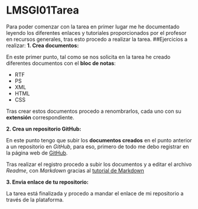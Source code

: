 # LMSGI01Tarea
Para poder comenzar con la tarea en primer lugar me he documentado leyendo los diferentes enlaces y tutoriales proporcionados por el profesor en recursos generales, tras esto procedo a realizar la tarea.
##Ejercicios a realizar:
**1. Crea documentos:**

En este primer punto, tal como se nos solicita en la tarea he creado diferentes documentos con el **bloc de notas**:
* RTF
* PS
* XML
* HTML
* CSS

Tras crear estos documentos procedo a renombrarlos, cada uno con su **extensión** correspondiente.

**2. Crea un repositorio GitHub:**

En este punto tengo que subir los **documentos creados** en el punto anterior a un repositorio en _GitHub_, para eso, primero de todo me debo registrar en la página web de [GitHub](www.github.com).

Tras realizar el registro procedo a subir los documentos y a editar el archivo _Readme_, con _Markdown_ gracias al [tutorial de Markdown](http://www.markdowntutorial.com/)

**3. Envia enlace de tu repositorio:**

La tarea está finalizada y procedo a mandar el enlace de mi repositorio a través de la plataforma.
